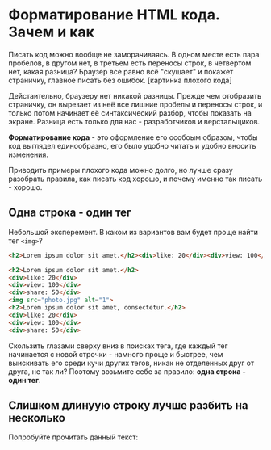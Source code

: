 # Форматирование HTML кода. Зачем и как
Писать код можно вообще не заморачиваясь. В одном месте есть пара пробелов, в другом нет, в третьем есть переносы строк,
в четвертом нет, какая разница? Браузер все равно всё "скушает" и покажет страничку, главное писать без ошибок.
[картинка плохого кода]

Дейстаительно, браузеру нет никакой разницы. Прежде чем отобразить страничку, он вырезает из неё все лишние пробелы и 
переносы строк, и только потом начинает её синтаксический разбор, чтобы показать на экране. Разница есть только для 
нас - разработчиков и верстальщиков. 

**Форматирование кода** - это оформление его особоым образом, чтобы код выглядел единообразно, его было удобно читать и 
удобно вносить изменения.

Приводить примеры плохого кода можно долго, но лучше сразу разобрать правила, как писать код хорошо, и почему именно так 
писать - хорошо.


## Одна строка - один тег
Небольшой эксперемент. В каком из вариантов вам будет проще найти тег `<img>`?

```html
<h2>Lorem ipsum dolor sit amet.</h2><div>like: 20</div><div>view: 100</div><div>share: 50</div><img src="photo.jpg" alt="1"><h2>Lorem ipsum dolor sit amet, consectetur.</h2><div>like: 20</div><div>view: 100</div><div>share: 50</div>
```

```html
<h2>Lorem ipsum dolor sit amet.</h2>
<div>like: 20</div>
<div>view: 100</div>
<div>share: 50</div>
<img src="photo.jpg" alt="1">
<h2>Lorem ipsum dolor sit amet, consectetur.</h2>
<div>like: 20</div>
<div>view: 100</div>
<div>share: 50</div>
```

Скользить глазами сверху вниз в поисках тега, где каждый тег начинается с новой строчки - намного проще и быстрее, чем 
выискивать его среди кучи других тегов, никак не отделенных друг от друга, не так ли? Поэтому возьмите себе за правило:
**одна строка - один тег**.


## Слишком длинуую строку лучше разбить на несколько

Попробуйте прочитать данный текст:
